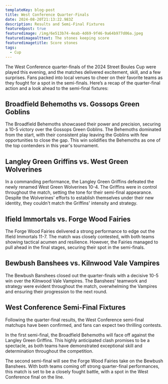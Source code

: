 ```yaml
---
templateKey: blog-post
title: West Conference Quarter-Finals
date: 2024-08-20T21:13:22.983Z
description: Results and Semi-Final Fixtures
featuredpost: true
featuredimage: /img/6e513b74-4eab-4d69-9f46-9a64b977d06a.jpeg
featuredimagealttext: The stones keeping score
featuredimagetitle: Score stones
tags:
  - Cup
---
```

The West Conference quarter-finals of the 2024 Street Boules Cup were played this evening, and the matches delivered excitement, skill, and a few surprises. Fans packed into local venues to cheer on their favorite teams as they fought for a spot in the semi-finals. Here’s a recap of the quarter-final action and a look ahead to the semi-final fixtures:

## **Broadfield Behemoths vs. Gossops Green Goblins**

The Broadfield Behemoths showcased their power and precision, securing a 10-5 victory over the Gossops Green Goblins. The Behemoths dominated from the start, with their consistent play leaving the Goblins with few opportunities to close the gap. This win solidifies the Behemoths as one of the top contenders in this year's tournament.

## **Langley Green Griffins vs. West Green Wolverines**

In a commanding performance, the Langley Green Griffins defeated the newly renamed West Green Wolverines 10-4. The Griffins were in control throughout the match, setting the tone for their semi-final appearance. Despite the Wolverines' efforts to establish themselves under their new identity, they couldn't match the Griffins' intensity and strategy.

## **Ifield Immortals vs. Forge Wood Fairies**

The Forge Wood Fairies delivered a strong performance to edge out the Ifield Immortals 11-7. The match was closely contested, with both teams showing tactical acumen and resilience. However, the Fairies managed to pull ahead in the final stages, securing their spot in the semi-finals.

## **Bewbush Banshees vs. Kilnwood Vale Vampires**

The Bewbush Banshees closed out the quarter-finals with a decisive 10-5 win over the Kilnwood Vale Vampires. The Banshees' teamwork and strategy were evident throughout the match, overwhelming the Vampires and ensuring their progression to the next round.

## **West Conference Semi-Final Fixtures**

Following the quarter-final results, the West Conference semi-final matchups have been confirmed, and fans can expect two thrilling contests.

In the first semi-final, the Broadfield Behemoths will face off against the Langley Green Griffins. This highly anticipated clash promises to be a spectacle, as both teams have demonstrated exceptional skill and determination throughout the competition.

The second semi-final will see the Forge Wood Fairies take on the Bewbush Banshees. With both teams coming off strong quarter-final performances, this match is set to be a closely fought battle, with a spot in the West Conference final on the line.